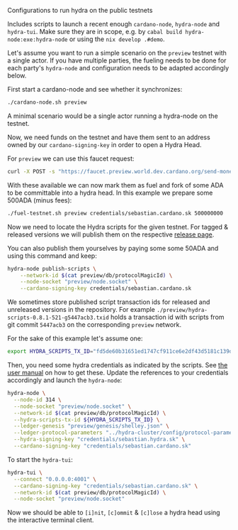 Configurations to run hydra on the public testnets

Includes scripts to launch a recent enough `cardano-node`, `hydra-node` and
`hydra-tui`. Make sure they are in scope, e.g. by `cabal build hydra-node:exe:hydra-node` or using the `nix develop .#demo`.

Let's assume you want to run a simple scenario on the `preview` testnet with a single actor. If you have multiple parties, the fueling needs to be done for each party's `hydra-node` and configuration needs to be adapted accordingly below.

First start a cardano-node and see whether it synchronizes:

```sh
./cardano-node.sh preview
```

A minimal scenario would be a single actor running a hydra-node on the testnet.

Now, we need funds on the testnet and have them sent to an address owned by our `cardano-signing-key` in order to open a Hydra Head.

For `preview` we can use this faucet request:

```sh
curl -X POST -s "https://faucet.preview.world.dev.cardano.org/send-money/$(cat credentials/sebastian.cardano.address)?api_key=oochuyai3ku4Fei4ahth9ooch9ohth7d"
```

With these available we can now mark them as fuel and fork of some ADA to be committable into a hydra head. In this example we prepare some 500ADA (minus fees):

```sh
./fuel-testnet.sh preview credentials/sebastian.cardano.sk 500000000
```

Now we need to locate the Hydra scripts for the given testnet. For tagged &
released versions we will publish them on the respective [release
page](https://github.com/input-output-hk/hydra/releases).

You can also publish them yourselves by paying some some 50ADA and using this
command and keep:

```sh
hydra-node publish-scripts \
    --network-id $(cat preview/db/protocolMagicId) \
    --node-socket "preview/node.socket" \
    --cardano-signing-key credentials/sebastian.cardano.sk
```

We sometimes store published script transaction ids for released and unreleased
versions in the repository. For example
`./preview/hydra-scripts-0.8.1-521-g5447acb3.txid` holds a transaction id with
scripts from git commit `5447acb3` on the corresponding `preview` network.

For the sake of this example let's assume one:

```sh
export HYDRA_SCRIPTS_TX_ID="fd5de60b31651ed1747cf911ce6e2df43d5181c139d606e37eb58bbd9ecbbf5b"
```

Then, you need some hydra credentials as indicated by the scripts. See [the user
manual](https://hydra.family/head-protocol/docs/getting-started/quickstart#and-where-to-find-them)
on how to get these. Update the references to your credentials accordingly and
launch the `hydra-node`:

```sh
hydra-node \
  --node-id 314 \
  --node-socket "preview/node.socket" \
  --network-id $(cat preview/db/protocolMagicId) \
  --hydra-scripts-tx-id ${HYDRA_SCRIPTS_TX_ID} \
  --ledger-genesis "preview/genesis/shelley.json" \
  --ledger-protocol-parameters "../hydra-cluster/config/protocol-parameters.json" \
  --hydra-signing-key "credentials/sebastian.hydra.sk" \
  --cardano-signing-key "credentials/sebastian.cardano.sk"
```

To start the `hydra-tui`:

```sh
hydra-tui \
  --connect "0.0.0.0:4001" \
  --cardano-signing-key "credentials/sebastian.cardano.sk" \
  --network-id $(cat preview/db/protocolMagicId) \
  --node-socket "preview/node.socket"
```

Now we should be able to `[i]nit`, `[c]ommit` & `[c]lose` a hydra head using the interactive terminal client.
